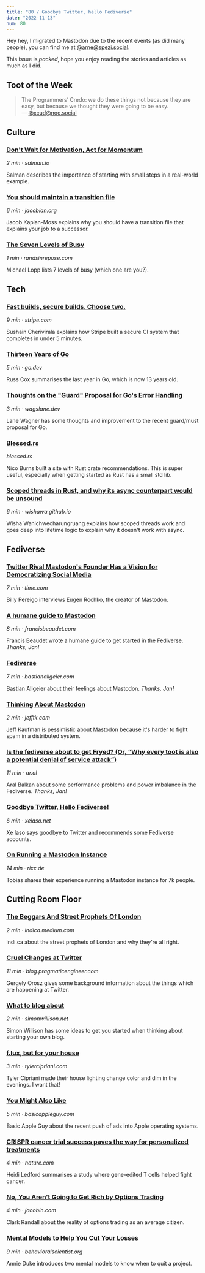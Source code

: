```yaml
---
title: "80 / Goodbye Twitter, hello Fediverse"
date: "2022-11-13"
num: 80
---
```


Hey hey, I migrated to Mastodon due to the recent events (as did many people),
you can find me at [@arne@spezi.social](https://spezi.social/@arne).

This issue is _packed_, hope you enjoy reading the stories and articles as much
as I did.

## Toot of the Week

> The Programmers’ Credo: we do these things not because they are easy,
> but because we thought they were going to be easy.  
> — [@xcud@noc.social](https://noc.social/@xcud/109310012976407519)

## Culture

### [Don't Wait for Motivation, Act for Momentum](https://click.arne.me?issue=80&url=https://salman.io/blog/momentum-motivation/)

_2 min · salman.io_

Salman describes the importance of starting with small steps in a real-world example.

### [You should maintain a transition file](https://click.arne.me?issue=80&url=https://jacobian.org/2022/nov/9/transition-files/)

_6 min · jacobian.org_

Jacob Kaplan-Moss explains why you should have a transition file that explains your job to a successor.

### [The Seven Levels of Busy](https://click.arne.me?issue=80&url=https://randsinrepose.com/archives/the-seven-levels-of-busy/)

_1 min · randsinrepose.com_

Michael Lopp lists 7 levels of busy (which one are you?).

## Tech

### [Fast builds, secure builds. Choose two.](https://click.arne.me?issue=80&url=https://stripe.com/blog/fast-secure-builds-choose-two)

_9 min · stripe.com_

Sushain Cherivirala explains how Stripe built a secure CI system that completes in under 5 minutes.

### [Thirteen Years of Go](https://click.arne.me?issue=80&url=https://go.dev/blog/13years)

_5 min · go.dev_

Russ Cox summarises the last year in Go, which is now 13 years old.

### [Thoughts on the "Guard" Proposal for Go's Error Handling](https://click.arne.me?issue=80&url=https://wagslane.dev/posts/guard-keyword-error-handling-golang/)

_3 min · wagslane.dev_

Lane Wagner has some thoughts and improvement to the recent guard/must proposal for Go.

### [Blessed.rs](https://click.arne.me?issue=80&url=https://blessed.rs/crates)

_blessed.rs_

Nico Burns built a site with Rust crate recommendations. This is super useful, especially when getting started as Rust has a small std lib.

### [Scoped threads in Rust, and why its async counterpart would be unsound](https://click.arne.me?issue=80&url=https://wishawa.github.io/posts/thread-scoped-async/)

_6 min · wishawa.github.io_

Wisha Wanichwecharungruang explains how scoped threads work and goes deep into lifetime logic to explain why it doesn't work with async.

## Fediverse

### [Twitter Rival Mastodon's Founder Has a Vision for Democratizing Social Media](https://click.arne.me?issue=80&url=https://time.com/6229230/mastodon-eugen-rochko-interview/)

_7 min · time.com_

Billy Pereigo interviews Eugen Rochko, the creator of Mastodon.

### [A humane guide to Mastodon](https://click.arne.me?issue=80&url=https://web.archive.org/web/20221119175623/https://francisbeaudet.com/a-humane-guide-to-mastodon/)

_8 min · francisbeaudet.com_

Francis Beaudet wrote a humane guide to get started in the Fediverse. _Thanks, Jan!_

### [Fediverse](https://click.arne.me?issue=80&url=https://bastianallgeier.com/notes/fediverse)

_7 min · bastianallgeier.com_

Bastian Allgeier about their feelings about Mastodon. _Thanks, Jan!_

### [Thinking About Mastodon](https://click.arne.me?issue=80&url=https://www.jefftk.com/p/thinking-about-mastodon)

_2 min · jefftk.com_

Jeff Kaufman is pessimistic about Mastodon because it's harder to fight spam in a distributed system.

### [Is the fediverse about to get Fryed? (Or, “Why every toot is also a potential denial of service attack”)](https://click.arne.me?issue=80&url=https://ar.al/2022/11/09/is-the-fediverse-about-to-get-fryed-or-why-every-toot-is-also-a-potential-denial-of-service-attack/)

_11 min · ar.al_

Aral Balkan about some performance problems and power imbalance in the Fediverse. _Thanks, Jan!_

### [Goodbye Twitter, Hello Fediverse!](https://click.arne.me?issue=80&url=https://xeiaso.net/blog/rip-twitter)

_6 min · xeiaso.net_

Xe Iaso says goodbye to Twitter and recommends some Fediverse accounts.

### [On Running a Mastodon Instance](https://click.arne.me?issue=80&url=https://rixx.de/blog/on-running-a-mastodon-instance/)

_14 min · rixx.de_

Tobias shares their experience running a Mastodon instance for 7k people.

## Cutting Room Floor

### [The Beggars And Street Prophets Of London](https://click.arne.me?issue=80&url=https://indica.medium.com/the-beggars-and-street-prophets-of-london-7f0a340ab7a7)

_2 min · indica.medium.com_

indi.ca about the street prophets of London and why they're all right.

### [Cruel Changes at Twitter](https://click.arne.me?issue=80&url=https://blog.pragmaticengineer.com/cruel-changes-at-twitter/)

_11 min · blog.pragmaticengineer.com_

Gergely Orosz gives some background information about the things which are happening at Twitter.

### [What to blog about](https://click.arne.me?issue=80&url=https://simonwillison.net/2022/Nov/6/what-to-blog-about/)

_2 min · simonwillison.net_

Simon Willison has some ideas to get you started when thinking about starting your own blog.

### [f.lux, but for your house](https://click.arne.me?issue=80&url=https://tylercipriani.com/blog/2022/10/17/whole-house-circadian-lighting-with-home-assistant/)

_3 min · tylercipriani.com_

Tyler Cipriani made their house lighting change color and dim in the evenings. I want that!

### [You Might Also Like](https://click.arne.me?issue=80&url=https://basicappleguy.com/basicappleblog/you-might-also-like)

_5 min · basicappleguy.com_

Basic Apple Guy about the recent push of ads into Apple operating systems.

### [CRISPR cancer trial success paves the way for personalized treatments](https://click.arne.me?issue=80&url=https://www.nature.com/articles/d41586-022-03676-7#ref-CR1)

_4 min · nature.com_

Heidi Ledford summarises a study where gene-edited T cells helped fight cancer.

### [No, You Aren’t Going to Get Rich by Options Trading](https://click.arne.me?issue=80&url=https://jacobin.com/2022/11/options-trading-stock-market-inequality)

_4 min · jacobin.com_

Clark Randall about the reality of options trading as an average citizen.

### [Mental Models to Help You Cut Your Losses](https://click.arne.me?issue=80&url=https://behavioralscientist.org/annie-duke-quit-mental-models-to-help-you-cut-your-losses/)

_9 min · behavioralscientist.org_

Annie Duke introduces two mental models to know when to quit a project.
